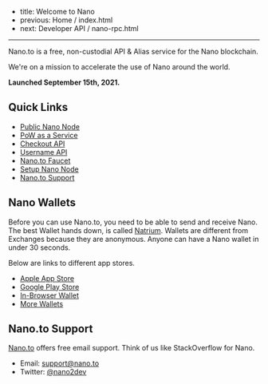 - title: Welcome to Nano
- previous: Home / index.html
- next: Developer API / nano-rpc.html
-----
Nano.to is a free, non-custodial API & Alias service for the Nano blockchain.

We're on a mission to accelerate the use of Nano around the world.

**Launched September 15th, 2021.**

## **Quick Links**

- [Public Nano Node](/nano-rpc.html)
- [PoW as a Service](/pow.html)
- [Checkout API](/checkout.html)
- [Username API](/usernames.html)
- [Nano.to Faucet](/faucet.html)
- [Setup Nano Node](/setup-node.html)
- [Nano.to Support](#nanoto-support)

## Nano Wallets

Before you can use Nano.to, you need to be able to send and receive Nano. The best Wallet hands down, is called [Natrium](https://natrium.io/). Wallets are different from Exchanges because they are anonymous. Anyone can have a Nano wallet in under 30 seconds.

Below are links to different app stores.

- [Apple App Store](https://itunes.apple.com/us/app/natrium/id1451425707?ls=1&mt=8)
- [Google Play Store](https://play.google.com/store/apps/details?id=co.banano.natriumwallet)
- [In-Browser Wallet](https://nault.cc/)
- [More Wallets](https://hub.nano.org/i/wallets/2)

## Nano.to Support

[Nano.to](https://fwd.dev/) offers free email support. Think of us like StackOverflow for Nano. 

- Email: support@nano.to
- Twitter: [@nano2dev](https://twitter.com/nano2dev)